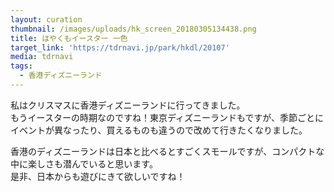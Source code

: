 ```yaml
---
layout: curation
thumbnail: /images/uploads/hk_screen_20180305134438.png
title: はやくもイースター 一色
target_link: 'https://tdrnavi.jp/park/hkdl/20107'
media: tdrnavi
tags:
  - 香港ディズニーランド
---
```

私はクリスマスに香港ディズニーランドに行ってきました。  
もうイースターの時期なのですね！東京ディズニーランドもですが、季節ごとにイベントが異なったり、買えるものも違うので改めて行きたくなりました。

香港のディズニーランドは日本と比べるとすごくスモールですが、コンパクトな中に楽しさも潜んでいると思います。  
是非、日本からも遊びにきて欲しいですね！

